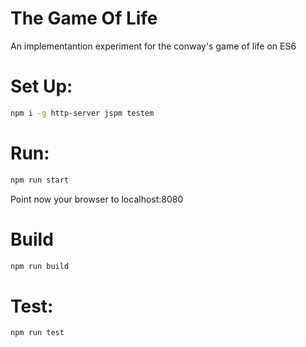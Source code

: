 # The Game Of Life

An implementantion experiment for the conway's game of life on ES6


# Set Up:

```bash
npm i -g http-server jspm testem
```

# Run:

```bash
npm run start
```

Point now your browser to localhost:8080

# Build

```bash
npm run build
```

# Test:

```bash
npm run test
```
